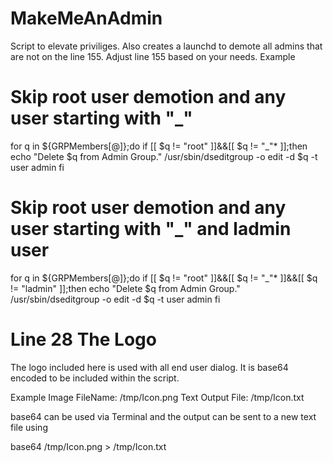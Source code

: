 # MakeMeAnAdmin

Script to elevate priviliges. Also creates a launchd to demote all admins that are not on the line 155. Adjust line 155 based on your needs.
Example
# Skip root user demotion and any user starting with "_"
for q in ${GRPMembers[@]};do
if [[ $q != "root" ]]&&[[ $q != "_"* ]];then
echo "Delete $q from Admin Group."
/usr/sbin/dseditgroup -o edit -d $q -t user admin
fi

# Skip root user demotion and any user starting with "_" and ladmin user
for q in ${GRPMembers[@]};do
if [[ $q != "root" ]]&&[[ $q != "_"* ]]&&[[ $q != "ladmin" ]];then
echo "Delete $q from Admin Group."
/usr/sbin/dseditgroup -o edit -d $q -t user admin
fi

# Line 28 The Logo
The logo included here is used with all end user dialog. It is base64 encoded to be included within the script.

Example
Image FileName: /tmp/Icon.png
Text Output File: /tmp/Icon.txt

base64 can be used via Terminal and the output can be sent to a new text file using

base64 /tmp/Icon.png > /tmp/Icon.txt
